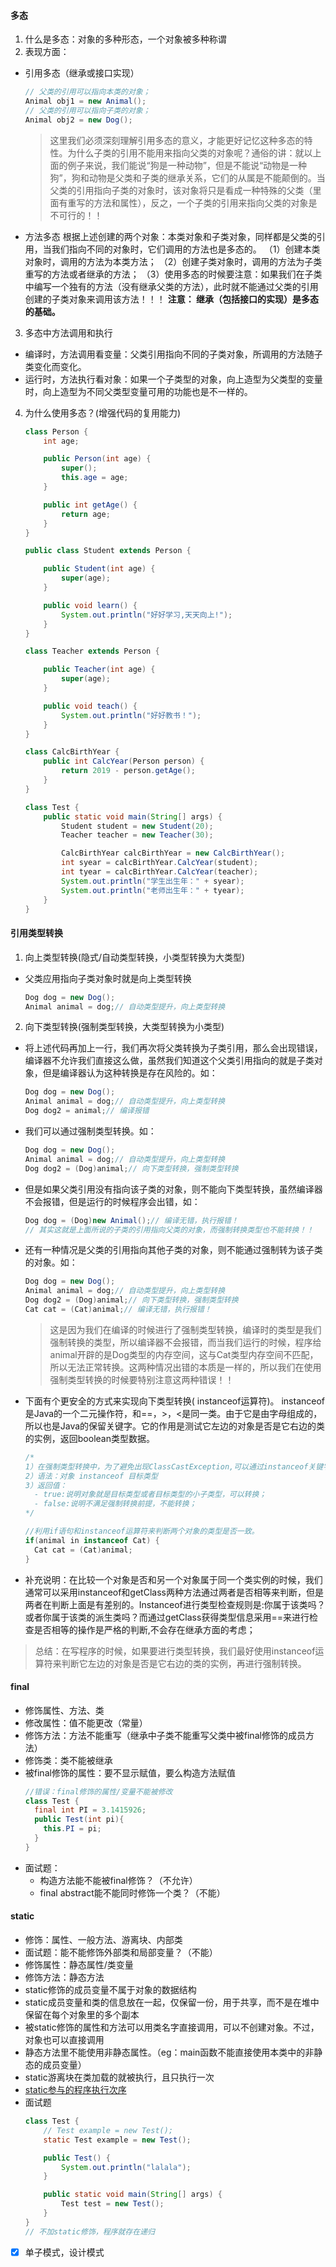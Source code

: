 #### 多态

1. 什么是多态：对象的多种形态，一个对象被多种称谓
2. 表现方面：
- 引用多态（继承或接口实现）
  ```java
  // 父类的引用可以指向本类的对象；
  Animal obj1 = new Animal();
  // 父类的引用可以指向子类的对象；
  Animal obj2 = new Dog();  
  ```
  >这里我们必须深刻理解引用多态的意义，才能更好记忆这种多态的特性。为什么子类的引用不能用来指向父类的对象呢？通俗的讲：就以上面的例子来说，我们能说“狗是一种动物”，但是不能说“动物是一种狗”，狗和动物是父类和子类的继承关系，它们的从属是不能颠倒的。当父类的引用指向子类的对象时，该对象将只是看成一种特殊的父类（里面有重写的方法和属性），反之，一个子类的引用来指向父类的对象是不可行的！！
- 方法多态
根据上述创建的两个对象：本类对象和子类对象，同样都是父类的引用，当我们指向不同的对象时，它们调用的方法也是多态的。
（1）创建本类对象时，调用的方法为本类方法；
（2）创建子类对象时，调用的方法为子类重写的方法或者继承的方法；
（3）使用多态的时候要注意：如果我们在子类中编写一个独有的方法（没有继承父类的方法），此时就不能通过父类的引用创建的子类对象来调用该方法！！！
**注意： 继承（包括接口的实现）是多态的基础。**

3. 多态中方法调用和执行
- 编译时，方法调用看变量：父类引用指向不同的子类对象，所调用的方法随子类变化而变化。
- 运行时，方法执行看对象：如果一个子类型的对象，向上造型为父类型的变量时，向上造型为不同父类型变量可用的功能也是不一样的。

4. 为什么使用多态？(增强代码的复用能力)
    ```java
    class Person {
        int age;

        public Person(int age) {
            super();
            this.age = age;
        }

        public int getAge() {
            return age;
        }
    }

    public class Student extends Person {

        public Student(int age) {
            super(age);
        }

        public void learn() {
            System.out.println("好好学习,天天向上!");
        }
    }

    class Teacher extends Person {

        public Teacher(int age) {
            super(age);
        }

        public void teach() {
            System.out.println("好好教书！");
        }
    }

    class CalcBirthYear {
        public int CalcYear(Person person) {
            return 2019 - person.getAge();
        }
    }

    class Test {
        public static void main(String[] args) {
            Student student = new Student(20);
            Teacher teacher = new Teacher(30);

            CalcBirthYear calcBirthYear = new CalcBirthYear();
            int syear = calcBirthYear.CalcYear(student);
            int tyear = calcBirthYear.CalcYear(teacher);
            System.out.println("学生出生年：" + syear);
            System.out.println("老师出生年：" + tyear);
        }
    }
    ```

#### 引用类型转换
1. 向上类型转换(隐式/自动类型转换，小类型转换为大类型)
- 父类应用指向子类对象时就是向上类型转换
  ```java
  Dog dog = new Dog();
  Animal animal = dog;// 自动类型提升，向上类型转换
  ```
2. 向下类型转换(强制类型转换，大类型转换为小类型)
- 将上述代码再加上一行，我们再次将父类转换为子类引用，那么会出现错误，编译器不允许我们直接这么做，虽然我们知道这个父类引用指向的就是子类对象，但是编译器认为这种转换是存在风险的。如：
  ```java
  Dog dog = new Dog();
  Animal animal = dog;// 自动类型提升，向上类型转换
  Dog dog2 = animal;// 编译报错
  ```
- 我们可以通过强制类型转换。如：
  ```java
  Dog dog = new Dog();
  Animal animal = dog;// 自动类型提升，向上类型转换
  Dog dog2 = (Dog)animal;// 向下类型转换，强制类型转换
  ```
- 但是如果父类引用没有指向该子类的对象，则不能向下类型转换，虽然编译器不会报错，但是运行的时候程序会出错，如：
  ```java
  Dog dog = (Dog)new Animal();// 编译无错，执行报错！
  // 其实这就是上面所说的子类的引用指向父类的对象，而强制转换类型也不能转换！！
  ```
- 还有一种情况是父类的引用指向其他子类的对象，则不能通过强制转为该子类的对象。如：
  ```java
  Dog dog = new Dog();
  Animal animal = dog;// 自动类型提升，向上类型转换
  Dog dog2 = (Dog)animal;// 向下类型转换，强制类型转换
  Cat cat = (Cat)animal;// 编译无错，执行报错！
  ```
  >这是因为我们在编译的时候进行了强制类型转换，编译时的类型是我们强制转换的类型，所以编译器不会报错，而当我们运行的时候，程序给animal开辟的是Dog类型的内存空间，这与Cat类型内存空间不匹配，所以无法正常转换。这两种情况出错的本质是一样的，所以我们在使用强制类型转换的时候要特别注意这两种错误！！
- 下面有个更安全的方式来实现向下类型转换( instanceof运算符)。
  instanceof是Java的一个二元操作符，和==，>，<是同一类。由于它是由字母组成的，所以也是Java的保留关键字。它的作用是测试它左边的对象是否是它右边的类的实例，返回boolean类型数据。
  ```java
  /*
  1）在强制类型转换中，为了避免出现ClassCastException,可以通过instanceof关键字判断某个引用指向的对象是否为指定类型
  2）语法：对象 instanceof 目标类型
  3）返回值：
    - true:说明对象就是目标类型或者目标类型的小子类型，可以转换；
    - false:说明不满足强制转换前提，不能转换；  
  */

  //利用if语句和instanceof运算符来判断两个对象的类型是否一致。
  if(animal in instanceof Cat) {
    Cat cat = (Cat)animal;
  }
  ```
- 补充说明：在比较一个对象是否和另一个对象属于同一个类实例的时候，我们通常可以采用instanceof和getClass两种方法通过两者是否相等来判断，但是两者在判断上面是有差别的。Instanceof进行类型检查规则是:你属于该类吗？或者你属于该类的派生类吗？而通过getClass获得类型信息采用==来进行检查是否相等的操作是严格的判断,不会存在继承方面的考虑；
>总结：在写程序的时候，如果要进行类型转换，我们最好使用instanceof运算符来判断它左边的对象是否是它右边的类的实例，再进行强制转换。


#### final
- 修饰属性、方法、类
- 修改属性：值不能更改（常量）
- 修饰方法：方法不能重写（继承中子类不能重写父类中被final修饰的成员方法）
- 修饰类：类不能被继承
- 被final修饰的属性：要不显示赋值，要么构造方法赋值
  ```java
  //错误：final修饰的属性/变量不能被修改
  class Test {
    final int PI = 3.1415926;  
    public Test(int pi){
      this.PI = pi;
    }
  }
  ```
- 面试题：
  - 构造方法能不能被final修饰？（不允许）
  - final abstract能不能同时修饰一个类？（不能）

#### static
- 修饰：属性、一般方法、游离块、内部类
- 面试题：能不能修饰外部类和局部变量？（不能）
- 修饰属性：静态属性/类变量
- 修饰方法：静态方法
- static修饰的成员变量不属于对象的数据结构
- static成员变量和类的信息放在一起，仅保留一份，用于共享，而不是在堆中保留在每个对象里的多个副本
- 被static修饰的属性和方法可以用类名字直接调用，可以不创建对象。不过，对象也可以直接调用
- 静态方法里不能使用非静态属性。（eg：main函数不能直接使用本类中的非静态的成员变量）
- static游离块在类加载的就被执行，且只执行一次
- [static参与的程序执行次序](https://my.oschina.net/u/3788721/blog/1628215)
- 面试题
  ```java
  class Test {
      // Test example = new Test();
      static Test example = new Test();

      public Test() {
          System.out.println("lalala");
      }

      public static void main(String[] args) {
          Test test = new Test();
      }
  }
  // 不加static修饰，程序就存在递归
  ```

- [x] 单子模式，设计模式
